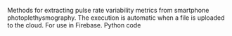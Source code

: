 Methods for extracting pulse rate variability metrics from smartphone photoplethysmography. The execution is automatic when a file is uploaded to the cloud. For use in Firebase. Python code
